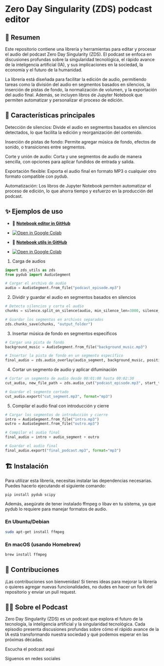 # Zero Day Singularity (ZDS) podcast editor

<!-- Logo -->

## 📌 Resumen

Este repositorio contiene una librería y herramientas para editar y procesar el audio del podcast Zero Day Singularity (ZDS). El podcast se enfoca en discusiones profundas sobre la singularidad tecnológica, el rápido avance de la inteligencia artificial (IA), y sus implicaciones en la sociedad, la economía y el futuro de la humanidad.

La librería está diseñada para facilitar la edición de audio, permitiendo tareas como la división del audio en segmentos basados en silencios, la inserción de pistas de fondo, la normalización de volumen, y la exportación del audio final. Además, se incluyen libros de Jupyter Notebook que permiten automatizar y personalizar el proceso de edición.

## 🎯 Características principales
Detección de silencios: Divide el audio en segmentos basados en silencios detectados, lo que facilita la edición y reorganización del contenido.

Inserción de pistas de fondo: Permite agregar música de fondo, efectos de sonido, o transiciones entre segmentos.

Corte y unión de audio: Corta y une segmentos de audio de manera sencilla, con opciones para aplicar fundidos de entrada y salida.

Exportación flexible: Exporta el audio final en formato MP3 o cualquier otro formato compatible con pydub.

Automatización: Los libros de Jupyter Notebook permiten automatizar el proceso de edición, lo que ahorra tiempo y esfuerzo en la producción del podcast.

## ✨ Ejemplos de uso

- 🔗 **[Notebook editor in GitHub](zds_editor.ipynb)**
- [![Open in Google Colab](https://colab.research.google.com/assets/colab-badge.svg)](https://colab.research.google.com/github/Turing-IA-IHC/zds/blob/main/zds_editor.ipynb)

- 🔗 **[Notebook utils in GitHub](zds_utils.ipynb)**
- [![Open in Google Colab](https://colab.research.google.com/assets/colab-badge.svg)](https://colab.research.google.com/github/Turing-IA-IHC/zds/blob/main/zds_utils.ipynb)


1. Carga de audios
```python
import zds_utils as zds
from pydub import AudioSegment

# Cargar el archivo de audio
audio = AudioSegment.from_file("podcast_episode.mp3")
```

2. Dividir y guardar el audio en segmentos basados en silencios
```python
# Detecta silencios y corta el audio
chunks = silence.split_on_silence(audio, min_silence_len=3000, silence_thresh=-40)

# Guardar los segmentos en archivos separados
zds.chunks_save(chunks, "output_folder")
```

3. Insertar música de fondo en segmentos específicos
```python
# Cargar una pista de fondo
background_music = AudioSegment.from_file("background_music.mp3")

# Insertar la pista de fondo en un segmento específico
final_audio = zds.audio_overlay(audio_segment, background_music, position=5000, fade_in=1000, fade_out=2000)
```

4. Cortar un segmento de audio y aplicar difuminación
```python
# Cortar un segmento de audio desde 00:01:00 hasta 00:02:30
cut_audio, new_file_path = zds.audio_cut("podcast_episode.mp3", start_time="00:01:00", end_time="00:02:30", fade_in=1000, fade_out=2000)

# Guardar el segmento cortado
cut_audio.export("cut_segment.mp3", format="mp3")
```

5. Compilar el audio final con introducción y cierre
```python
# Cargar los segmentos de introducción y cierre
intro = AudioSegment.from_file("intro.mp3")
outro = AudioSegment.from_file("outro.mp3")

# Compilar el audio final
final_audio = intro + audio_segment + outro

# Guardar el audio final
final_audio.export("final_podcast.mp3", format="mp3")
```

## 🏗️ Instalación
Para utilizar esta librería, necesitas instalar las dependencias necesarias. Puedes hacerlo ejecutando el siguiente comando:

```bash
pip install pydub scipy
```
Además, asegúrate de tener instalado ffmpeg o libav en tu sistema, ya que pydub lo requiere para manejar formatos de audio.

### En Ubuntu/Debian
```bash
sudo apt-get install ffmpeg
```

### En macOS (usando Homebrew)
```bash
brew install ffmpeg
```

## 🤝 Contribuciones
¡Las contribuciones son bienvenidas! Si tienes ideas para mejorar la librería o quieres agregar nuevas funcionalidades, no dudes en hacer un fork del repositorio y enviar un pull request.

## 🧙‍♂️ Sobre el Podcast
Zero Day Singularity (ZDS) es un podcast que explora el futuro de la tecnología, la inteligencia artificial y la singularidad tecnológica. Cada episodio presenta discusiones profundas sobre cómo el rápido avance de la IA está transformando nuestra sociedad y qué podemos esperar en las próximas décadas.

 <!-- Nosotros -->

Escucha el podcast aquí <!-- Agrega el enlace a tu podcast si lo tienes disponible -->

Síguenos en redes sociales <!-- Agrega enlaces a tus redes sociales si las tienes -->

